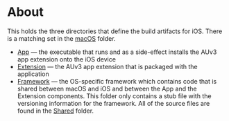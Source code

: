 # About

This holds the three directories that define the build artifacts for iOS. There is a matching set in the [macOS](../macOS)
folder.

* [App](App) — the executable that runs and as a side-effect installs the AUv3 app extension onto the iOS device
* [Extension](Extension) — the AUv3 app extension that is packaged with the application
* [Framework](Framework) — the OS-specific framework which contains code that is shared between macOS and iOS and between the
  App and the Extension components. This folder only contains a stub file with the versioning information for
  the framework. All of the source files are found in the [Shared](../Shared) folder.
